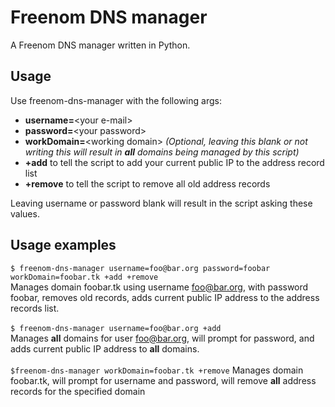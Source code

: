 # Freenom DNS manager
A Freenom DNS manager written in Python.

## Usage
Use freenom-dns-manager with the following args:
* **username=**&lt;your e-mail&gt;
* **password=**&lt;your password&gt;
* **workDomain=**&lt;working domain&gt; _(Optional, leaving this blank or not writing this will result in **all** domains being managed by this script)_
* **+add** to tell the script to add your current public IP to the address record list
* **+remove** to tell the script to remove all old address records

Leaving username or password blank will result in the script asking these values.

## Usage examples
`$ freenom-dns-manager username=foo@bar.org password=foobar workDomain=foobar.tk +add +remove`<br>
Manages domain foobar.tk using username foo@bar.org, with password foobar, removes old records, adds current public IP address to the address records list.<br><br>
`$ freenom-dns-manager username=foo@bar.org +add`<br>
Manages **all** domains for user foo@bar.org, will prompt for password, and adds current public IP address to **all** domains.<br><br>
`$freenom-dns-manager workDomain=foobar.tk +remove`
Manages domain foobar.tk, will prompt for username and password, will remove **all** address records for the specified domain

